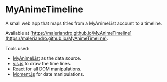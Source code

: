 # MyAnimeTimeline

A small web app that maps titles from a MyAnimeList account to a timeline. 

Available at [https://maleriandro.github.io/MyAnimeTimeline](https://maleriandro.github.io/MyAnimeTimeline).

Tools used:

* [MyAnimeList](https://myanimelist.net/) as the data source.
* [vis.js](http://visjs.org/) to draw the time lines.
* [React](https://reactjs.org/) for all DOM manipulations.
* [Moment.js](https://momentjs.com/) for date manipulations.
